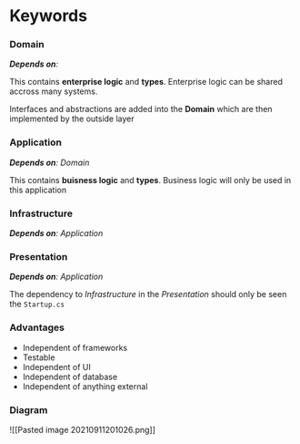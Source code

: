 # Keywords

### Domain

_**Depends on**:_ 

This contains **enterprise logic** and **types**. Enterprise logic can be shared accross many systems.

Interfaces and abstractions are added into the **Domain** which are then implemented by the outside layer

### Application

_**Depends on**: Domain_ 

This contains **buisness logic** and **types**. Business logic will only be used in this application

### Infrastructure

_**Depends on**: Application_ 

### Presentation

_**Depends on**: Application_

The dependency to *Infrastructure* in the *Presentation* should only be seen the `Startup.cs`

### Advantages

- Independent of frameworks
- Testable
- Independent of UI
- Independent of database
- Independent of anything external

### Diagram

![[Pasted image 20210911201026.png]]
